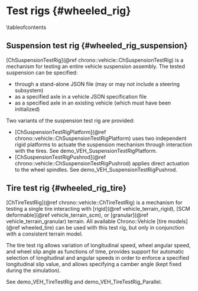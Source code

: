 Test rigs {#wheeled_rig}
=========================

\tableofcontents

## Suspension test rig {#wheeled_rig_suspension}

[ChSuspensionTestRig](@ref chrono::vehicle::ChSuspensionTestRig) is a mechanism for testing an entire vehicle suspension assembly.  The tested suspension can be specified:
- through a stand-alone JSON file (may or may not include a steering subsystem)
- as a specified axle in a vehicle JSON specification file
- as a specified axle in an existing vehicle (which must have been initialized)

Two variants of the suspension test rig are provided:
- [ChSuspensionTestRigPlatform](@ref chrono::vehicle::ChSuspensionTestRigPlatform) uses two independent rigid platforms to actuate the suspension mechanism through interaction with the tires. See demo_VEH_SuspensionTestRigPlatform.
- [ChSuspensionTestRigPushrod](@ref chrono::vehicle::ChSuspensionTestRigPushrod) applies direct actuation to the wheel spindles. See demo_VEH_SuspensionTestRigPushrod.

## Tire test rig {#wheeled_rig_tire}

[ChTireTestRig](@ref chrono::vehicle::ChTireTestRig) is a mechanism for testing a single tire interacting with [rigid](@ref vehicle_terrain_rigid), [SCM deformable](@ref vehicle_terrain_scm), or [granular](@ref vehicle_terrain_granular) terrain.  All available Chrono::Vehicle [tire models](@ref wheeled_tire) can be used with this test rig, but only in conjunction with a consistent terrain model.

The tire test rig allows  variation of longitudinal speed, wheel angular speed, and wheel slip angle as functions of time, provides support for automatic selection of longitudinal and angular speeds in order to enforce a specified longitudinal slip value, and allows specifying a camber angle (kept fixed during the simulation). 

See demo_VEH_TireTestRig and demo_VEH_TireTestRig_Parallel.
